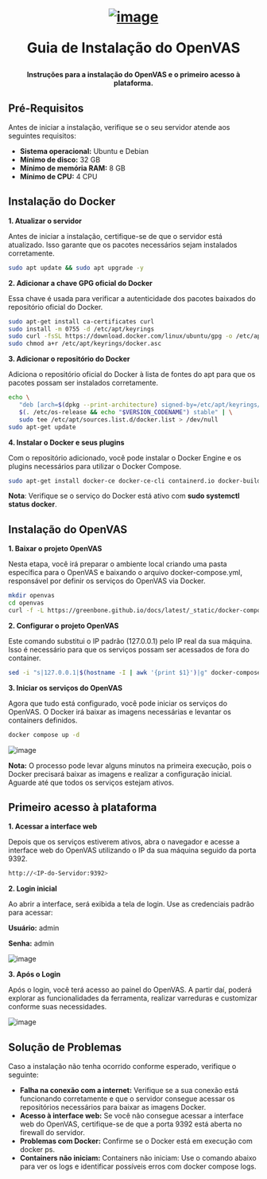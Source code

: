 <h1 align="center">

[![image](https://github.com/user-attachments/assets/23613c58-4849-4e12-8c82-4baa553f5595)](https://www.openvas.org/)

Guia de Instalação do OpenVAS

</h1>

<h4 align="center">

Instruções para a instalação do OpenVAS e o primeiro acesso à plataforma.

</h4>

## Pré-Requisitos

Antes de iniciar a instalação, verifique se o seu servidor atende aos seguintes requisitos:

- **Sistema operacional:** Ubuntu e Debian
- **Mínimo de disco:** 32 GB
- **Mínimo de memória RAM:** 8 GB
- **Mínimo de CPU:** 4 CPU


## Instalação do Docker

**1. Atualizar o servidor**

Antes de iniciar a instalação, certifique-se de que o servidor está atualizado. Isso garante que os pacotes necessários sejam instalados corretamente.
```bash
sudo apt update && sudo apt upgrade -y
```

**2. Adicionar a chave GPG oficial do Docker**

Essa chave é usada para verificar a autenticidade dos pacotes baixados do repositório oficial do Docker.
```bash
sudo apt-get install ca-certificates curl
sudo install -m 0755 -d /etc/apt/keyrings
sudo curl -fsSL https://download.docker.com/linux/ubuntu/gpg -o /etc/apt/keyrings/docker.asc
sudo chmod a+r /etc/apt/keyrings/docker.asc
```

**3. Adicionar o repositório do Docker**

Adiciona o repositório oficial do Docker à lista de fontes do apt para que os pacotes possam ser instalados corretamente.
```bash
echo \
   "deb [arch=$(dpkg --print-architecture) signed-by=/etc/apt/keyrings/docker.asc] https://download.docker.com/linux/ubuntu \
   $(. /etc/os-release && echo "$VERSION_CODENAME") stable" | \
   sudo tee /etc/apt/sources.list.d/docker.list > /dev/null
sudo apt-get update
```

**4. Instalar o Docker e seus plugins**

Com o repositório adicionado, você pode instalar o Docker Engine e os plugins necessários para utilizar o Docker Compose.
```bash
sudo apt-get install docker-ce docker-ce-cli containerd.io docker-buildx-plugin docker-compose-plugin -y
```
**Nota**: Verifique se o serviço do Docker está ativo com **sudo systemctl status docker**.


## Instalação do OpenVAS

**1. Baixar o projeto OpenVAS**

Nesta etapa, você irá preparar o ambiente local criando uma pasta específica para o OpenVAS e baixando o arquivo docker-compose.yml, responsável por definir os serviços do OpenVAS via Docker.
```bash
mkdir openvas
cd openvas
curl -f -L https://greenbone.github.io/docs/latest/_static/docker-compose-22.4.yml -o docker-compose.yml
```

**2. Configurar o projeto OpenVAS**

Este comando substitui o IP padrão (127.0.0.1) pelo IP real da sua máquina. Isso é necessário para que os serviços possam ser acessados de fora do container.
```bash
sed -i "s|127.0.0.1|$(hostname -I | awk '{print $1}')|g" docker-compose.yml
```

**3. Iniciar os serviços do OpenVAS**

Agora que tudo está configurado, você pode iniciar os serviços do OpenVAS. O Docker irá baixar as imagens necessárias e levantar os containers definidos.
```bash
docker compose up -d
```

![image](https://github.com/user-attachments/assets/027f7ff1-90d1-4468-b01b-5ab530f3ebd6)

**Nota:** O processo pode levar alguns minutos na primeira execução, pois o Docker precisará baixar as imagens e realizar a configuração inicial. Aguarde até que todos os serviços estejam ativos.


## Primeiro acesso à plataforma

**1. Acessar a interface web**

Depois que os serviços estiverem ativos, abra o navegador e acesse a interface web do OpenVAS utilizando o IP da sua máquina seguido da porta 9392.
```bash
http://<IP-do-Servidor:9392>
```

**2. Login inicial**

Ao abrir a interface, será exibida a tela de login. Use as credenciais padrão para acessar:

**Usuário:** admin

**Senha:** admin

![image](https://github.com/user-attachments/assets/58360927-e99a-4cd4-8026-2b755781ebb1)


**3. Após o Login**

Após o login, você terá acesso ao painel do OpenVAS. A partir daí, poderá explorar as funcionalidades da ferramenta, realizar varreduras e customizar conforme suas necessidades.

![image](https://github.com/user-attachments/assets/3eb18050-5048-433c-820f-f9a6f1896743)


## Solução de Problemas

Caso a instalação não tenha ocorrido conforme esperado, verifique o seguinte:
- **Falha na conexão com a internet:** Verifique se a sua conexão está funcionando corretamente e que o servidor consegue acessar os repositórios necessários para baixar as imagens Docker.
- **Acesso à interface web:** Se você não consegue acessar a interface web do OpenVAS, certifique-se de que a porta 9392 está aberta no firewall do servidor.
- **Problemas com Docker:** Confirme se o Docker está em execução com docker ps.
- **Containers não iniciam:** Containers não iniciam: Use o comando abaixo para ver os logs e identificar possíveis erros com docker compose logs.




